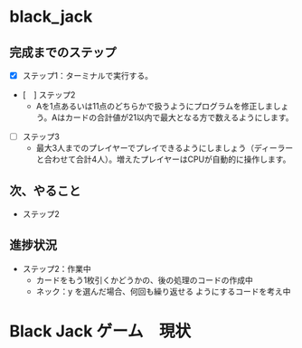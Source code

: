 # black_jack

## 完成までのステップ

- [x] ステップ1：ターミナルで実行する。

- [　] ステップ2
  - Aを1点あるいは11点のどちらかで扱うようにプログラムを修正しましょう。Aはカードの合計値が21以内で最大となる方で数えるようにします。

- [ ] ステップ3
  - 最大3人までのプレイヤーでプレイできるようにしましょう（ディーラーと合わせて合計4人）。増えたプレイヤーはCPUが自動的に操作します。

## 次、やること

- ステップ2

## 進捗状況

- ステップ2：作業中
  - カードをもう1枚引くかどうかの、後の処理のコードの作成中
  - ネック：y を選んだ場合、何回も繰り返せる ようにするコードを考え中

# Black Jack ゲーム　現状

```

```
